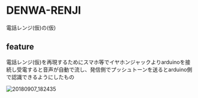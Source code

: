 # DENWA-RENJI

電話レンジ(仮)の(仮)

## feature

電話レンジ(仮)を再現するためにスマホ等でイヤホンジャックよりarduinoを接続し受電すると音声が自動で流し、発信側でプッシュトーンを送るとarduino側で認識できるようにしたもの

![20180907_182435](https://user-images.githubusercontent.com/13718335/215625442-b53bb4e5-e36a-47c9-9df4-297cba4af7c8.jpg)
